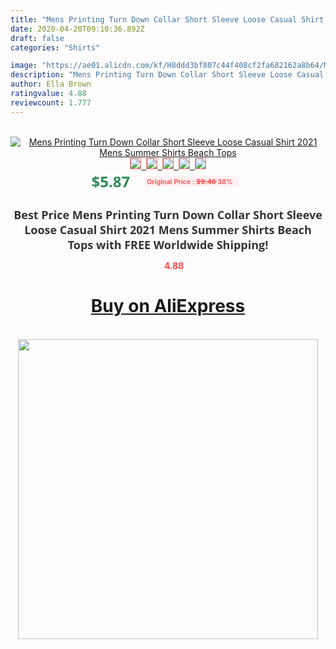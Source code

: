 ```yaml
---
title: "Mens Printing Turn Down Collar Short Sleeve Loose Casual Shirt 2021 Mens Summer Shirts Beach Tops"
date: 2020-04-20T09:10:36.892Z
draft: false
categories: "Shirts"

image: "https://ae01.alicdn.com/kf/H8ddd3bf807c44f408cf2fa682162a8b64/Mens-Printing-Turn-Down-Collar-Short-Sleeve-Loose-Casual-Shirt-2021-Mens-Summer-Shirts-Beach-Tops.jpg"
description: "Mens Printing Turn Down Collar Short Sleeve Loose Casual Shirt 2021 Mens Summer Shirts Beach Tops"
author: Ella Brown
ratingvalue: 4.88
reviewcount: 1.777
---
```

<br>
<div style="text-align: center;">
<a href="https://s.click.aliexpress.com/e/_ABMmk5" target="_blank" rel="nofollow noopener noreferrer"><img alt="Mens Printing Turn Down Collar Short Sleeve Loose Casual Shirt 2021 Mens Summer Shirts Beach Tops" class="magnifier-image" src="https://ae01.alicdn.com/kf/H8ddd3bf807c44f408cf2fa682162a8b64/Mens-Printing-Turn-Down-Collar-Short-Sleeve-Loose-Casual-Shirt-2021-Mens-Summer-Shirts-Beach-Tops.jpg_640x640.jpg">
<br>
<img style="border:1px solid salmon" src="https://ae01.alicdn.com/kf/H8ddd3bf807c44f408cf2fa682162a8b64/Mens-Printing-Turn-Down-Collar-Short-Sleeve-Loose-Casual-Shirt-2021-Mens-Summer-Shirts-Beach-Tops.jpg_120x120.jpg">&nbsp;&nbsp;<img style="border:1px solid salmon" src="https://ae01.alicdn.com/kf/H45f670a41a48475abc69d069d4b10325M/Mens-Printing-Turn-Down-Collar-Short-Sleeve-Loose-Casual-Shirt-2021-Mens-Summer-Shirts-Beach-Tops.jpg_120x120.jpg">&nbsp;&nbsp;<img style="border:1px solid salmon" src="https://ae01.alicdn.com/kf/H4e4318e336244fffb3fc5a0225cf95c5h/Mens-Printing-Turn-Down-Collar-Short-Sleeve-Loose-Casual-Shirt-2021-Mens-Summer-Shirts-Beach-Tops.jpg_120x120.jpg">&nbsp;&nbsp;<img style="border:1px solid salmon" src="https://ae01.alicdn.com/kf/H29482184cd8c4532b55afca1df53a1a8D/Mens-Printing-Turn-Down-Collar-Short-Sleeve-Loose-Casual-Shirt-2021-Mens-Summer-Shirts-Beach-Tops.jpg_120x120.jpg">&nbsp;&nbsp;<img style="border:1px solid salmon" src="https://ae01.alicdn.com/kf/H3dba2e3b8e864461b564b1c69cde3ed97/Mens-Printing-Turn-Down-Collar-Short-Sleeve-Loose-Casual-Shirt-2021-Mens-Summer-Shirts-Beach-Tops.jpg_120x120.jpg"></a></div><br0>
<div style="text-align: center;"><span style="background-color: white; border: 0px; box-sizing: border-box; color: seagreen; display: inline-block; font-family: &quot;open sans&quot; , &quot;arial&quot; , &quot;helvetica&quot; , sans-serif , &quot;heiti&quot;; font-size: 24px; font-stretch: inherit; font-weight: 700; line-height: inherit; margin: 0px 10px 0px 0px; padding: 0px; vertical-align: middle;">$5.87 </span>
<span style="background: rgb(255 , 241 , 241); border-radius: 3px; border: 0px; box-sizing: border-box; color: #ff4747; display: inline-block; font-family: inherit; font-size: 12px; font-stretch: inherit; font-style: inherit; font-variant: inherit; font-weight: 600; line-height: inherit; margin: 0px; padding: 2px 5px; transform: scale(0.9); vertical-align: middle;">Original Price : <b style="text-decoration: line-through;">$9.46 </b> 38%&nbsp;&nbsp;</span></div>
<h1 style="color: #333333; display: inline-block; font-family: &quot;open sans&quot; , &quot;arial&quot; , &quot;helvetica&quot; , sans-serif , &quot;heiti&quot;; font-size: 18px; font-stretch: inherit; font-weight: 700; text-align: center;">Best Price Mens Printing Turn Down Collar Short Sleeve Loose Casual Shirt 2021 Mens Summer Shirts Beach Tops with FREE Worldwide Shipping!</h1>
<div style="color: #ff4747; text-align: center;">
<img src="https://4.bp.blogspot.com/-M0ZcTcb-5uY/XleCXlxnR4I/AAAAAAAAAEc/OrjgMkXV1oMQFaCRZj5HQwOCBcu3w1FegCPcBGAYYCw/s1600/star.png" style="height: 15px;">&nbsp;<b>4.88</b></div>
<div class="button_cont" align="center"><a class="buynow_a" href="https://s.click.aliexpress.com/e/_ABMmk5" target="_blank" rel="nofollow noopener noreferrer"><H1>Buy on AliExpress</H1></a></div><br>
<div class="separator" style="clear: both; text-align: center;">
<img src="https://lh3.googleusercontent.com/-pTy5HemUv9M/XlePHvY0dAI/AAAAAAAAAE4/0nX5iRUoIWY8eMW9Dpxeirr157OZliDIgCLcBGAsYHQ/s1600/badge.gif" width="480">
</div>
